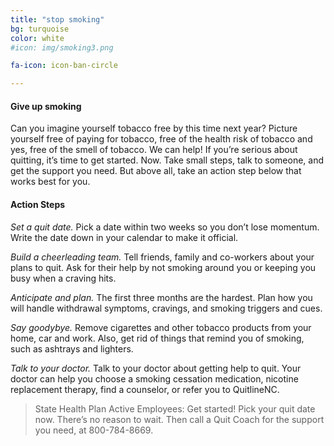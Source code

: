 ```yaml
---
title: "stop smoking"
bg: turquoise
color: white
#icon: img/smoking3.png

fa-icon: icon-ban-circle

---
```


#### Give up smoking

Can you imagine yourself tobacco free by this time next year? Picture yourself free of paying for tobacco, free of the health risk of tobacco and yes, free of the smell of tobacco. We can help! If you’re serious about quitting, it’s time to get started. Now. Take small steps, talk to someone, and get the support you need. But above all, take an action step below that works best for you.

#### Action Steps

*Set a quit date.* Pick a date within two weeks so you don’t lose momentum. Write the date down in your calendar to make it official.

*Build a cheerleading team.* Tell friends, family and co-workers about your plans to quit. Ask for their help by not smoking around you or keeping you busy when a craving hits.

*Anticipate and plan.*  The first three months are the hardest. Plan how you will handle withdrawal symptoms, cravings, and smoking triggers and cues.

*Say goodybye.* Remove cigarettes and other tobacco products from your home, car and work. Also, get rid of things that remind you of smoking, such as ashtrays and lighters.

*Talk to your doctor.* Talk to your doctor about getting help to quit. Your doctor can help you choose a smoking cessation medication, nicotine replacement therapy, find a counselor, or refer you to QuitlineNC.

> State Health Plan Active Employees:
> Get started! Pick your quit date now. There’s no reason to wait. Then call a Quit Coach for the support you need, at 800-784-8669.

